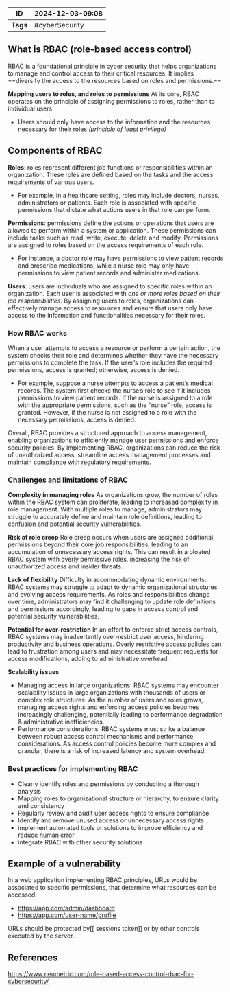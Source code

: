 
| ID       | 2024-12-03-09:08 |
| -------- | ---------------- |
| **Tags** | #cyberSecurity   |
## What is RBAC (role-based access control)

RBAC is a foundational principle in cyber security that helps organizations to manage and control access to their critical resources. It implies ==diversify the access to the resources based on roles and permissions.==

**Mapping users to roles, and roles to permissions**
 At its core, RBAC operates on the principle of assigning permissions to roles, rather than to individual users
 - Users should only have access to the information and the resources necessary for their roles *(principle of least privilege)*

## Components of RBAC

**Roles**: roles represent different job functions or responsibilities within an organization. These roles are defined based on the tasks and the access requirements of various users.
- For example, in a healthcare setting, roles may include doctors, nurses, administrators or patients. Each role is associated with specific permissions that dictate what actions users in that role can perform.

**Permissions**: permissions define the actions or operations that users are allowed to perform within a system or application. These permissions can include tasks such as read, write, execute, delete and modify. Permissions are assigned to roles based on the access requirements of each role.
- For instance, a doctor role may have permissions to view patient records and prescribe medications, while a nurse role may only have permissions to view patient records and administer medications.

**Users**: users are individuals who are assigned to specific roles within an organization. Each user is associated with *one or more roles based on their job responsibilities*. By assigning users to roles, organizations can effectively manage access to resources and ensure that users only have access to the information and functionalities necessary for their roles.

### How RBAC works

When a user attempts to access a resource or perform a certain action, the system checks their role and determines whether they have the necessary permissions to complete the task. If the user’s role includes the required permissions, access is granted; otherwise, access is denied.
- For example, suppose a nurse attempts to access a patient’s medical records. The system first checks the nurse’s role to see if it includes permissions to view patient records. If the nurse is assigned to a role with the appropriate permissions, such as the “nurse” role, access is granted. However, if the nurse is not assigned to a role with the necessary permissions, access is denied.

Overall, RBAC provides a structured approach to access management, enabling organizations to efficiently manage user permissions and enforce security policies. By implementing RBAC, organizations can reduce the risk of unauthorized access, streamline access management processes and maintain compliance with regulatory requirements.

### Challenges and limitations of RBAC

**Complexity in managing roles**
As organizations grow, the number of roles within the RBAC system can proliferate, leading to increased complexity in role management. With multiple roles to manage, administrators may struggle to accurately define and maintain role definitions, leading to confusion and potential security vulnerabilities.

**Risk of role creep**
Role creep occurs when users are assigned additional permissions beyond their core job responsibilities, leading to an accumulation of unnecessary access rights. This can result in a bloated RBAC system with overly permissive roles, increasing the risk of unauthorized access and insider threats.

**Lack of flexibility**
Difficulty in accommodating dynamic environments: RBAC systems may struggle to adapt to dynamic organizational structures and evolving access requirements. As roles and responsibilities change over time, administrators may find it challenging to update role definitions and permissions accordingly, leading to gaps in access control and potential security vulnerabilities.

**Potential for over-restriction**
In an effort to enforce strict access controls, RBAC systems may inadvertently over-restrict user access, hindering productivity and business operations. Overly restrictive access policies can lead to frustration among users and may necessitate frequent requests for access modifications, adding to administrative overhead.

**Scalability issues**
- Managing access in large organizations: RBAC systems may encounter scalability issues in large organizations with thousands of users or complex role structures. As the number of users and roles grows, managing access rights and enforcing access policies becomes increasingly challenging, potentially leading to performance degradation & administrative inefficiencies.
- Performance considerations: RBAC systems must strike a balance between robust access control mechanisms and performance considerations. As access control policies become more complex and granular, there is a risk of increased latency and system overhead. 

### Best practices for implementing RBAC

- Clearly identify roles and permissions by conducting a thorough analysis
- Mapping roles to organizational structure or hierarchy, to ensure clarity and consistency
- Regularly review and audit user access rights to ensure compliance
- Identify and remove unused access or unnecessary access rights
- implement automated tools or solutions to improve efficiency and reduce human error
- integrate RBAC with other security solutions

## Example of a vulnerability

In a web application implementing RBAC principles, URLs would be associated to specific permissions, that determine what resources can be accessed:
- https://app.com/admin/dashboard 
- https://app.com/user-name/profile

URLs should be protected by[[ sessions token]] or by other controls executed by the server.
## References

https://www.neumetric.com/role-based-access-control-rbac-for-cybersecurity/